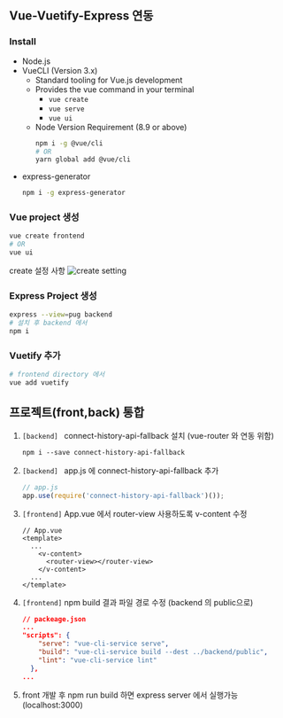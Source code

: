 ## Vue-Vuetify-Express 연동

### Install

- Node.js
- VueCLI (Version 3.x)
  - Standard tooling for Vue.js development
  - Provides the vue command in your terminal
    - `vue create`
    - `vue serve`
    - `vue ui`
  - Node Version Requirement (8.9 or above)
    ``` bash
    npm i -g @vue/cli
    # OR
    yarn global add @vue/cli
    ```
- express-generator
  ```bash
  npm i -g express-generator
  ```


### Vue project 생성

```bash
vue create frontend
# OR
vue ui
```
create 설정 사항
![create setting](https://user-images.githubusercontent.com/15089420/53781436-31f95900-3f4c-11e9-86f7-ab36f8c26fad.png)

### Express Project 생성

```bash
express --view=pug backend
# 설치 후 backend 에서
npm i
```

### Vuetify 추가

```bash
# frontend directory 에서
vue add vuetify
```
## 프로젝트(front,back) 통합

1. `[backend] ` connect-history-api-fallback 설치 (vue-router 와 연동 위함)
    ```bash
    npm i --save connect-history-api-fallback
    ```
2. `[backend] ` app.js 에 connect-history-api-fallback 추가
    ```js
    // app.js
    app.use(require('connect-history-api-fallback')());
    ```
3. `[frontend]` App.vue 에서 router-view 사용하도록 v-content 수정
    ```vue
    // App.vue
    <template>
      ...
        <v-content>
          <router-view></router-view>
        </v-content>
      ...
    </template>
    ```
4. `[frontend]` npm build 결과 파일 경로 수정 (backend 의 public으로)
    ```json
    // packeage.json
    ...
    "scripts": {
        "serve": "vue-cli-service serve",
        "build": "vue-cli-service build --dest ../backend/public",
        "lint": "vue-cli-service lint"
      },
    ...
    ```

5. front 개발 후 npm run build 하면 express server 에서 실행가능 (localhost:3000)
